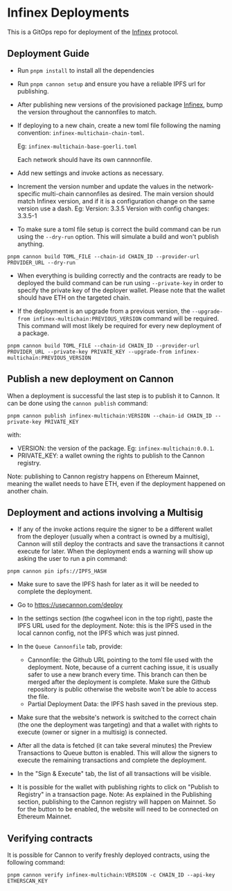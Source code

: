 # Infinex Deployments

This is a GitOps repo for deployment of the [Infinex](https://www.github.com/infinex-io/infinex-contracts) protocol.

## Deployment Guide

- Run `pnpm install` to install all the dependencies
- Run `pnpm cannon setup` and ensure you have a reliable IPFS url for publishing.
- After publishing new versions of the provisioned package [Infinex](https://usecannon.com/packages/infinex), bump the version throughout the cannonfiles to match.
- If deploying to a new chain, create a new toml file following the  naming convention: `infinex-multichain-chain-toml`.

	Eg: `infinex-multichain-base-goerli.toml`

	Each network should have its own cannnonfile.
- Add new settings and invoke actions as necessary.
- Increment the version number and update the values in the network-specific multi-chain cannonfiles as desired. The main version should match Infinex version, and if it is a configuration change on the same version use a dash. Eg:
  Version: 3.3.5
  Version with config changes: 3.3.5-1
- To make sure a toml file setup is correct the build command can be run using the `--dry-run` option. This will simulate a build and won't publish anything.

`pnpm cannon build TOML_FILE --chain-id CHAIN_ID --provider-url PROVIDER_URL --dry-run`

- When everything is building correctly and the contracts are ready to be deployed the build command can be run using `--private-key` in order to specify the private key of the deployer wallet. Please note that the wallet should have ETH on the targeted chain.

- If the deployment is an upgrade from a previous version, the `--upgrade-from infinex-multichain:PREVIOUS_VERSION` command will be required. This command will most likely be required for every new deployment of a package.

`pnpm cannon build TOML_FILE --chain-id CHAIN_ID --provider-url PROVIDER_URL --private-key PRIVATE_KEY --upgrade-from infinex-multichain:PREVIOUS_VERSION`

## Publish a new deployment on Cannon

When a deployment is successful the last step is to publish it to Cannon. It can be done using the `cannon publish` command:

`pnpm cannon publish infinex-multichain:VERSION --chain-id CHAIN_ID --private-key PRIVATE_KEY`

with:
- VERSION: the version of the package. Eg: `infinex-multichain:0.0.1`.
- PRIVATE_KEY: a wallet owning the rights to publish to the Cannon registry.

Note: publishing to Cannon registry happens on Ethereum Mainnet, meaning the wallet needs to have ETH, even if the deployment happened on another chain.


## Deployment and actions involving a Multisig

- If any of the invoke actions require the signer to be a different wallet from the deployer (usually when a contract is owned by a multisig), Cannon will still deploy the contracts and save the transactions it cannot execute for later. When the deployment ends a warning will show up asking the user to run a pin command:

`pnpm cannon pin ipfs://IPFS_HASH`

- Make sure to save the IPFS hash for later as it will be needed to complete the deployment.

- Go to https://usecannon.com/deploy

- In the settings section (the cogwheel icon in the top right), paste the IPFS URL used for the deployment. Note: this is the IPFS used in the local cannon config, not the IPFS which was just pinned.

- In the `Queue Cannonfile` tab, provide:
	- Cannonfile: the Github URL pointing to the toml file used with the deployment. Note, because of a current caching issue, it is usually safer to use a new branch every time. This branch can then be merged after the deployment is complete. Make sure the Github repository is public otherwise the website won't be able to access the file.
	- Partial Deployment Data: the IPFS hash saved in the previous step.

- Make sure that the website's network is switched to the correct chain (the one the deployment was targeting) and that a wallet with rights to execute (owner or signer in a multisig) is connected.

- After all the data is fetched (it can take several minutes) the Preview Transactions to Queue button is enabled. This will allow the signers to execute the remaining transactions and complete the deployment.

- In the "Sign & Execute" tab, the list of all transactions will be visible.

- It is possible for the wallet with publishing rights to click on "Publish to Registry" in a transaction page.
Note: As explained in the Publishing section, publishing to the Cannon registry will happen on Mainnet. So for the button to be enabled, the website will need to be connected on Ethereum Mainnet.

## Verifying contracts

It is possible for Cannon to verify freshly deployed contracts, using the following command:

`pnpm cannon verify infinex-multichain:VERSION -c CHAIN_ID --api-key ETHERSCAN_KEY`




